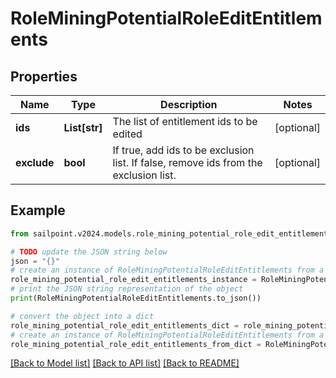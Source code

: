 # RoleMiningPotentialRoleEditEntitlements


## Properties

Name | Type | Description | Notes
------------ | ------------- | ------------- | -------------
**ids** | **List[str]** | The list of entitlement ids to be edited | [optional] 
**exclude** | **bool** | If true, add ids to be exclusion list. If false, remove ids from the exclusion list. | [optional] 

## Example

```python
from sailpoint.v2024.models.role_mining_potential_role_edit_entitlements import RoleMiningPotentialRoleEditEntitlements

# TODO update the JSON string below
json = "{}"
# create an instance of RoleMiningPotentialRoleEditEntitlements from a JSON string
role_mining_potential_role_edit_entitlements_instance = RoleMiningPotentialRoleEditEntitlements.from_json(json)
# print the JSON string representation of the object
print(RoleMiningPotentialRoleEditEntitlements.to_json())

# convert the object into a dict
role_mining_potential_role_edit_entitlements_dict = role_mining_potential_role_edit_entitlements_instance.to_dict()
# create an instance of RoleMiningPotentialRoleEditEntitlements from a dict
role_mining_potential_role_edit_entitlements_from_dict = RoleMiningPotentialRoleEditEntitlements.from_dict(role_mining_potential_role_edit_entitlements_dict)
```
[[Back to Model list]](../README.md#documentation-for-models) [[Back to API list]](../README.md#documentation-for-api-endpoints) [[Back to README]](../README.md)


